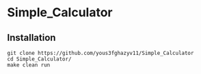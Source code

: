 # Simple_Calculator
## Installation
```
git clone https://github.com/yous3fghazyv11/Simple_Calculator
cd Simple_Calculator/
make clean run
```
